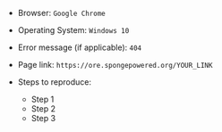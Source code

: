 <!-- Please fill out these fields: -->

* Browser: `Google Chrome`

* Operating System: `Windows 10`

* Error message (if applicable): `404`

* Page link: `https://ore.spongepowered.org/YOUR_LINK`

* Steps to reproduce:

    * Step 1
    * Step 2
    * Step 3
